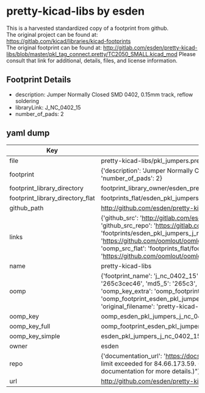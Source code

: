 # pretty-kicad-libs by esden  
This is a harvested standardized copy of a footprint from github.  
The original project can be found at:  
https://gitlab.com/kicad/libraries/kicad-footprints  
The original footprint can be found at:
http://gitlab.com/esden/pretty-kicad-libs/blob/master/pkl_tag_connect.pretty/TC2050_SMALL.kicad_mod
Please consult that link for additional, details, files, and license information.  
## Footprint Details
* description: Jumper Normally Closed SMD 0402, 0.15mm track, reflow soldering  
* libraryLink: J_NC_0402_15  
* number_of_pads: 2  
## yaml dump  
| Key | Value |  
| --- | --- |  
| file | pretty-kicad-libs/pkl_jumpers.pretty/J_NC_0402_15.kicad_mod |  
| footprint | {'description': 'Jumper Normally Closed SMD 0402, 0.15mm track, reflow soldering', 'libraryLink': 'J_NC_0402_15', 'number_of_pads': 2} |  
| footprint_library_directory | footprint_library_owner/esden_pretty-kicad-libs |  
| footprint_library_directory_flat | footprints_flat/esden_pkl_jumpers_j_nc_0402_15/working |  
| github_path | http://github.com/esden/pretty-kicad-libs/blob/master/pkl_jumpers.pretty/J_NC_0402_15.kicad_mod |  
| links | {'github_src': 'http://gitlab.com/esden/pretty-kicad-libs/blob/master/pkl_tag_connect.pretty/TC2050_SMALL.kicad_mod', 'github_src_repo': 'https://gitlab.com/kicad/libraries/kicad-footprints', 'oomp_bot': 'footprints/esden_pkl_jumpers_j_nc_0402_15/working', 'oomp_bot_github': 'https://github.com/oomlout/oomlout_oomp_footprint_bot/tree/main/footprints/esden_pkl_jumpers_j_nc_0402_15/working', 'oomp_src_flat': 'footprints_flat/footprints_flat/esden_pkl_jumpers_j_nc_0402_15/working', 'oomp_src_flat_github': 'https://github.com/oomlout/oomlout_oomp_footprint_src/tree/main/footprints_flat/esden_pkl_jumpers_j_nc_0402_15/working'} |  
| name | pretty-kicad-libs |  
| oomp | {'footprint_name': 'j_nc_0402_15', 'library_name': 'pkl_jumpers', 'md5': '265c3cec46335731e87ae5a44d1d1f35', 'md5_10': '265c3cec46', 'md5_5': '265c3', 'md5_6': '265c3c', 'oomp_key': 'oomp_esden_pkl_jumpers_j_nc_0402_15', 'oomp_key_extra': 'oomp_footprint_esden_pkl_jumpers_j_nc_0402_15', 'oomp_key_full': 'oomp_footprint_esden_pkl_jumpers_j_nc_0402_15_265c3c', 'oomp_key_simple': 'esden_pkl_jumpers_j_nc_0402_15', 'original_filename': 'pretty-kicad-libs/pkl_jumpers.pretty/J_NC_0402_15.kicad_mod', 'owner_name': 'esden'} |  
| oomp_key | oomp_esden_pkl_jumpers_j_nc_0402_15 |  
| oomp_key_full | oomp_footprint_esden_pkl_jumpers_j_nc_0402_15 |  
| oomp_key_simple | esden_pkl_jumpers_j_nc_0402_15 |  
| owner | esden |  
| repo | {'documentation_url': 'https://docs.github.com/rest/overview/resources-in-the-rest-api#rate-limiting', 'message': "API rate limit exceeded for 84.66.173.59. (But here's the good news: Authenticated requests get a higher rate limit. Check out the documentation for more details.)"} |  
| url | http://github.com/esden/pretty-kicad-libs |  


